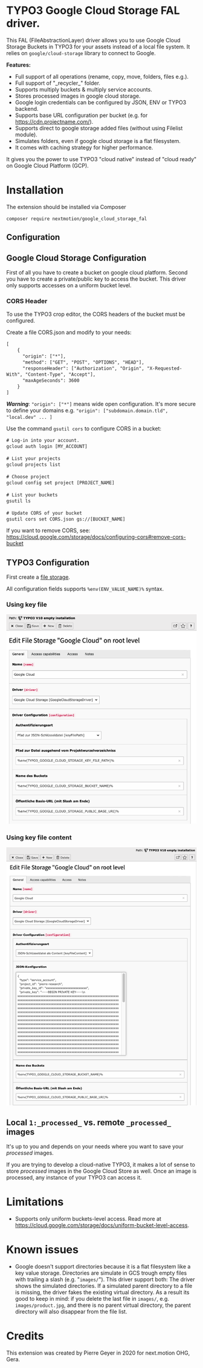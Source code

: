 # TYPO3 Google Cloud Storage FAL driver.

This FAL (FileAbstractionLayer) driver allows you to use Google Cloud Storage Buckets in TYPO3 for your assets instead of a local file system. It relies on ```google/cloud-storage``` library to connect to Google.

**Features:**
- Full support of all operations (rename, copy, move, folders, files e.g.).
- Full support of "\_recycler\_" folder.
- Supports multiply buckets & multiply service accounts.
- Stores processed images in google cloud storage.
- Google login credentials can be configured by JSON, ENV or TYPO3 backend.
- Supports base URL configuration per bucket (e.g. for https://cdn.projectname.com/). 
- Supports direct to google storage added files (without using Filelist module).
- Simulates folders, even if google cloud storage is a flat filesystem.
- It comes with caching strategy for higher performance. 

It gives you the power to use TYPO3 "cloud native" instead of "cloud ready" on Google Cloud Platform (GCP).

# Installation

The extension should be installed via Composer

```
composer require nextmotion/google_cloud_storage_fal
```

## Configuration

## Google Cloud Storage Configuration

First of all you have to create a bucket on google cloud platform. Second you have to create a private/public key to access the bucket. This driver only supports accesses on a uniform bucket level. 

### CORS Header

To use the TYPO3 crop editor, the CORS headers of the bucket must be configured.

Create a file CORS.json and modify to your needs:  
```
[
    {
      "origin": ["*"],
      "method": ["GET", "POST", "OPTIONS", "HEAD"],
      "responseHeader": ["Authorization", "Origin", "X-Requested-With", "Content-Type", "Accept"],
      "maxAgeSeconds": 3600
    }
]
```

***Warning***: `"origin": ["*"]` means wide open configuration. It's more secure to define your domains e.g. 
`"origin": ["subdomain.domain.tld", "local.dev" ... ] `


Use the command `gsutil cors` to configure CORS in a bucket:
```
# Log-in into your account.
gcloud auth login [MY_ACCOUNT]

# List your projects
gcloud projects list

# Choose project
gcloud config set project [PROJECT_NAME]

# List your buckets
gsutil ls

# Update CORS of your bucket
gsutil cors set CORS.json gs://[BUCKET_NAME]
```

If you want to remove CORS, see: https://cloud.google.com/storage/docs/configuring-cors#remove-cors-bucket

## TYPO3 Configuration

First create a [file storage](https://docs.typo3.org/m/typo3/reference-coreapi/master/en-us/ApiOverview/Fal/Administration/Storages.html).

All configuration fields supports `%env(ENV_VALUE_NAME)%` syntax. 

### Using key file

![](Documentation/Screenshots/driver-configuration-json-key-file.png)

### Using key file content

![](Documentation/Screenshots/driver-configuration-json-key-value.png)

## Local `1:_processed_` vs. remote `_processed_` images

It's up to you and depends on your needs where you want to save your _processed_ images. 

If you are trying to develop a cloud-native TYPO3, it makes a lot of sense to store _processed_ images in the Google Cloud Store as well. Once an image is processed, any instance of your TYPO3 can access it. 

# Limitations

- Supports only uniform buckets-level access. Read more at https://cloud.google.com/storage/docs/uniform-bucket-level-access.

# Known issues

* Google doesn't support directories because it is a flat filesystem like a key value storage. Directories are simulate in GCS trough empty files with trailing a slash (e.g. "`images/`"). This driver support both: The driver shows the simulated directories. If a simulated parent directory to a file is missing, the driver fakes the existing virtual directory. As a result its good to keep in mind: if you delete the last file in `images/`, e.g. `images/product.jpg`, and there is no parent virtual directory, the parent directory will also disappear from the file list. 

# Credits

This extension was created by Pierre Geyer in 2020 for next.motion OHG, Gera.
